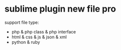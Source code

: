 # sublime plugin new file pro

support file type:
- php & php class & php interface
- html & css & js & json & xml
- python & ruby
